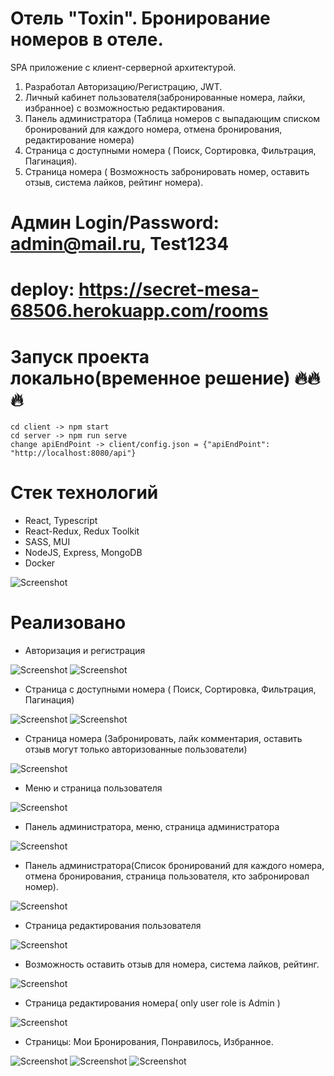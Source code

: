 # Отель "Toxin". Бронирование номеров в отеле.

SPA приложение с клиент-серверной архитектурой.
1. Разработал Авторизацию/Регистрацию, JWT.
2. Личный кабинет пользователя(забронированные номера, лайки,
избранное) с возможностью редактирования.
3. Панель администратора (Таблица номеров с выпадающим списком
бронирований для каждого номера, отмена бронирования,
редактирование номера)
4. Страница с доступными номера ( Поиск, Сортировка, Фильтрация,
Пагинация).
5. Страница номера ( Возможность забронировать номер, оставить отзыв,
система лайков, рейтинг номера).

# Админ Login/Password: admin@mail.ru, Test1234
# deploy: https://secret-mesa-68506.herokuapp.com/rooms


# Запуск проекта локально(временное решение) 🔥🔥🔥
```
cd client -> npm start
cd server -> npm run serve
change apiEndPoint -> client/config.json = {"apiEndPoint": "http://localhost:8080/api"}
```


# Стек технологий
- React, Typescript
- React-Redux, Redux Toolkit
- SASS, MUI
- NodeJS, Express, MongoDB
- Docker

![Screenshot](./screenshots/main-page.png)

# Реализовано

- Авторизация и регистрация

![Screenshot](./screenshots/sign-in.png)
![Screenshot](./screenshots/sign-up.png)

- Страница с доступными номера ( Поиск, Сортировка, Фильтрация, Пагинация)

![Screenshot](./screenshots/rooms-page-full.png)
![Screenshot](./screenshots/rooms-skeleton.png)

- Страница номера (Забронировать, лайк комментария, оставить отзыв могут только авторизованные пользователи)

![Screenshot](./screenshots/room-page.png)

- Меню и страница пользователя

![Screenshot](./screenshots/user-page.png)

- Панель администратора, меню, страница администратора

![Screenshot](./screenshots/admin-page.png)

- Панель администратора(Список бронирований для каждого номера, отмена бронирования, страница пользователя, кто забронировал номер).

![Screenshot](./screenshots/admin-panel-room.png)


- Страница редактирования пользователя

![Screenshot](./screenshots/Edit-profile.png)


- Возможность оставить отзыв для номера, система лайков, рейтинг.  

![Screenshot](./screenshots/comments.png)

- Страница редактирования номера( only user role is Admin )  

![Screenshot](./screenshots/edit-room.png)

- Страницы: Мои Бронирования, Понравилось, Избранное.  

![Screenshot](./screenshots/my-booking.png)
![Screenshot](./screenshots/my-favorite-room.png)
![Screenshot](./screenshots/my-likes.png)
